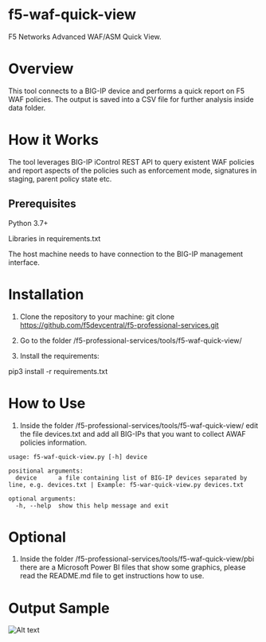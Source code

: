 # f5-waf-quick-view
F5 Networks Advanced WAF/ASM Quick View.

# Overview

This tool connects to a BIG-IP device and performs a quick report on F5 WAF policies. The output is saved into a CSV file for further analysis inside data folder.

# How it Works

The tool leverages BIG-IP iControl REST API to query existent WAF policies and report aspects of the policies such as enforcement mode, signatures in staging, parent policy state etc.

## Prerequisites

Python 3.7+

Libraries in requirements.txt

The host machine needs to have connection to the BIG-IP management interface.

# Installation
1. Clone the repository to your machine:
  git clone https://github.com/f5devcentral/f5-professional-services.git

2. Go to the folder /f5-professional-services/tools/f5-waf-quick-view/

3. Install the requirements:

  pip3 install -r requirements.txt

# How to Use

1. Inside the folder /f5-professional-services/tools/f5-waf-quick-view/ edit the file devices.txt and add all BIG-IPs that you want to collect AWAF policies information. 

```
usage: f5-waf-quick-view.py [-h] device

positional arguments:
  device      a file containing list of BIG-IP devices separated by line, e.g. devices.txt | Example: f5-war-quick-view.py devices.txt

optional arguments:
  -h, --help  show this help message and exit

```
# Optional

1. Inside the folder /f5-professional-services/tools/f5-waf-quick-view/pbi there are a Microsoft Power BI files that show some graphics, please read the README.md file to get instructions how to use.


# Output Sample

![Alt text](csv.JPG?raw=true "f5-waf-quick-view")
